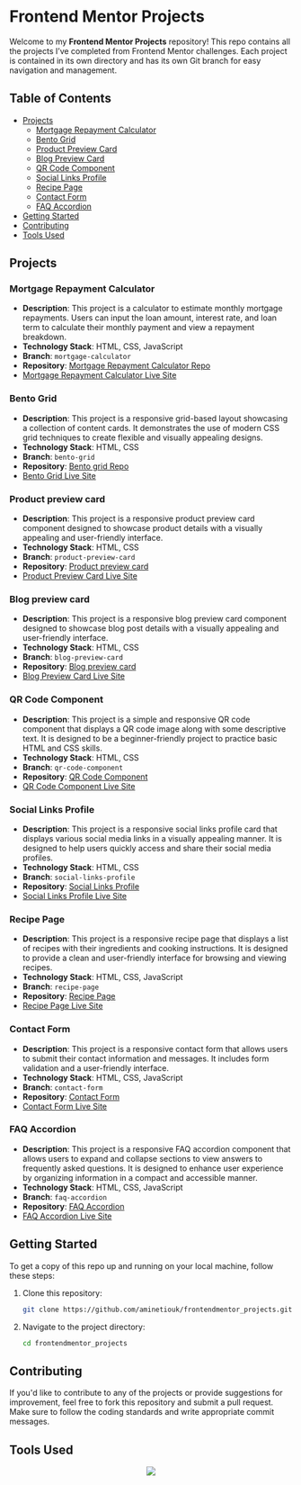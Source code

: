 # Frontend Mentor Projects

Welcome to my **Frontend Mentor Projects** repository! This repo contains all the projects I’ve completed from Frontend Mentor challenges. Each project is contained in its own directory and has its own Git branch for easy navigation and management.

## Table of Contents

- [Projects](#projects)
  - [Mortgage Repayment Calculator](#mortgage-repayment-calculator)
  - [Bento Grid](#bento-grid)
  - [Product Preview Card](#product-preview-card)
  - [Blog Preview Card](#blog-preview-card)
  - [QR Code Component](#qr-code-component)
  - [Social Links Profile](#social-links-profile)
  - [Recipe Page](#recipe-page)
  - [Contact Form](#contact-form)
  - [FAQ Accordion](#faq-accordion)
- [Getting Started](#getting-started)
- [Contributing](#contributing)
- [Tools Used](#tools-used)

## Projects

### Mortgage Repayment Calculator
- **Description**: This project is a calculator to estimate monthly mortgage repayments. Users can input the loan amount, interest rate, and loan term to calculate their monthly payment and view a repayment breakdown.
- **Technology Stack**: HTML, CSS, JavaScript
- **Branch**: `mortgage-calculator`
- **Repository**: [Mortgage Repayment Calculator Repo](https://github.com/aminetiouk/frontendmentor_projects/tree/main/mortgage-calculator)
- [Mortgage Repayment Calculator Live Site](https://mortgage-calculator-pi-six.vercel.app/)

### Bento Grid
- **Description**: This project is a responsive grid-based layout showcasing a collection of content cards. It demonstrates the use of modern CSS grid techniques to create flexible and visually appealing designs.
- **Technology Stack**: HTML, CSS
- **Branch**: `bento-grid`
- **Repository**: [Bento grid Repo](https://github.com/aminetiouk/frontendmentor_projects/tree/main/bento-grid)
- [Bento Grid Live Site](https://bento-grid-lac-nu.vercel.app/)

### Product preview card
- **Description**: This project is a responsive product preview card component designed to showcase product details with a visually appealing and user-friendly interface.
- **Technology Stack**: HTML, CSS
- **Branch**: `product-preview-card`
- **Repository**: [Product preview card](https://github.com/aminetiouk/frontendmentor_projects/tree/main/product-preview-card)
- [Product Preview Card Live Site](https://product-preview-card-five-sigma.vercel.app/)

### Blog preview card
- **Description**: This project is a responsive blog preview card component designed to showcase blog post details with a visually appealing and user-friendly interface.
- **Technology Stack**: HTML, CSS
- **Branch**: `blog-preview-card`
- **Repository**: [Blog preview card](https://github.com/aminetiouk/frontendmentor_projects/tree/blog-preview-card/blog-preview-card)
- [Blog Preview Card Live Site](https://blog-preview-card-hazel-mu-36.vercel.app/)

### QR Code Component
- **Description**: This project is a simple and responsive QR code component that displays a QR code image along with some descriptive text. It is designed to be a beginner-friendly project to practice basic HTML and CSS skills.
- **Technology Stack**: HTML, CSS
- **Branch**: `qr-code-component`
- **Repository**: [QR Code Component](https://github.com/aminetiouk/frontendmentor_projects/tree/qr-code-component/qr-code-component)
- [QR Code Component Live Site](https://qr-code-component-wheat-seven.vercel.app/)

### Social Links Profile
- **Description**: This project is a responsive social links profile card that displays various social media links in a visually appealing manner. It is designed to help users quickly access and share their social media profiles.
- **Technology Stack**: HTML, CSS
- **Branch**: `social-links-profile`
- **Repository**: [Social Links Profile](https://github.com/aminetiouk/frontendmentor_projects/tree/social-links-profile/social-links-profile)
- [Social Links Profile Live Site](https://frontendmentor-projects-one.vercel.app/)

### Recipe Page
- **Description**: This project is a responsive recipe page that displays a list of recipes with their ingredients and cooking instructions. It is designed to provide a clean and user-friendly interface for browsing and viewing recipes.
- **Technology Stack**: HTML, CSS, JavaScript
- **Branch**: `recipe-page`
- **Repository**: [Recipe Page](https://github.com/aminetiouk/frontendmentor_projects/tree/recipe-page)
- [Recipe Page Live Site](https://recipe-page-phi-ashy.vercel.app/)

### Contact Form
- **Description**: This project is a responsive contact form that allows users to submit their contact information and messages. It includes form validation and a user-friendly interface.
- **Technology Stack**: HTML, CSS, JavaScript
- **Branch**: `contact-form`
- **Repository**: [Contact Form](https://github.com/aminetiouk/frontendmentor_projects/tree/main/contact-form)
- [Contact Form Live Site](https://contact-form-nu-one.vercel.app/)

### FAQ Accordion
- **Description**: This project is a responsive FAQ accordion component that allows users to expand and collapse sections to view answers to frequently asked questions. It is designed to enhance user experience by organizing information in a compact and accessible manner.
- **Technology Stack**: HTML, CSS, JavaScript
- **Branch**: `faq-accordion`
- **Repository**: [FAQ Accordion](https://github.com/aminetiouk/frontendmentor_projects/tree/main/faq-accordion)
- [FAQ Accordion Live Site](https://faq-accordion-lyart-three.vercel.app/)

## Getting Started

To get a copy of this repo up and running on your local machine, follow these steps:

1. Clone this repository:
   ```bash
   git clone https://github.com/aminetiouk/frontendmentor_projects.git
   ```

2. Navigate to the project directory:
   ```bash
   cd frontendmentor_projects
   ```

## Contributing

If you'd like to contribute to any of the projects or provide suggestions for improvement, feel free to fork this repository and submit a pull request. Make sure to follow the coding standards and write appropriate commit messages.

## Tools Used
<div align="center">
  <a href="https://skillicons.dev">
    <img src="https://skillicons.dev/icons?i=css,html,js" />
  </a>
</div>
